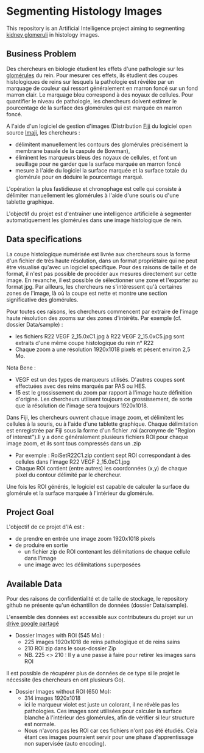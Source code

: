 # Segmenting Histology Images

This repository is an Artificial Intelligence project aiming to segmenting [kidney glomeruli](https://en.wikipedia.org/wiki/Glomerulus_(kidney)) in histology images.

## Business Problem

Des chercheurs en biologie étudient les effets d'une pathologie sur les [glomérules](https://fr.wikipedia.org/wiki/Glom%C3%A9rule_r%C3%A9nal) du rein. Pour mesurer ces effets, ils étudient des coupes histologiques de reins sur lesquels la pathologie est révélée par un marquage de couleur qui ressort généralement en marron foncé sur un fond marron clair. Le marquage bleu correspond à des noyaux de cellules. Pour quantifier le niveau de pathologie, les chercheurs doivent estimer le pourcentage de la surface des glomérules qui est marquée en marron foncé. 

A l'aide d'un logiciel de gestion d'images (Distribution [Fiji](http://fiji.sc/) du logiciel open source [Imaji](https://en.wikipedia.org/wiki/ImageJ), les chercheurs :
* délimitent manuellement les contours des glomérules précisément la membrane basale de la caspule de Bowman),
* éliminent les marqueurs bleus des noyaux de cellules, et font un seuillage pour ne garder que la surface marquée en marron foncé
* mesure à l'aide du logiciel la surface marquée et la surface totale du glomérule pour en déduire le pourcentage marqué.

L'opération la plus fastidieuse et chronophage est celle qui consiste à délimiter manuellement les glomérules à l'aide d'une souris ou d'une tablette graphique.

L'objectif du projet est d'entraîner une intelligence artificielle à segmenter automatiquement les glomérules dans une image histologique de rein.

## Data specifications

La coupe histologique numérisée est livrée aux chercheurs sous la forme d'un fichier de très haute résolution, dans un format propriétaire qui ne peut être visualisé qu'avec un logiciel spécifique. Pour des raisons de taille et de format, il n'est pas possible de procéder aux mesures directement sur cette image. En revanche, il est possible de sélectionner une zone et l'exporter au format jpg. Par ailleurs, les chercheurs ne s'intéressent qu'à certaines zones de l'image, là où la coupe est nette et montre une section significative des glomérules.

Pour toutes ces raisons, les chercheurs commencent par extraire de l'image haute résolution des zooms sur des zones d'intérêts. Par exemple (cf. dossier Data/sample) :
*  les fichiers R22 VEGF 2_15.0xC1.jpg à R22 VEGF 2_15.0xC5.jpg sont extraits d'une même coupe histologique du rein n° R22
* Chaque zoom a une résolution 1920x1018 pixels et pèsent environ 2,5 Mo.

Nota Bene :
* VEGF est un des types de marqueurs utilisés. D'autres coupes sont effectuées avec des reins marqués par PAS ou HES.
* 15 est le grossissement du zoom par rapport à l'image haute définition d'origine. Les chercheurs utilisent toujours ce grossissement, de sorte que la résolution de l'image sera toujours 1920x1018.

Dans Fiji, les chercheurs ouvrent chaque image zoom, et délimitent les cellules à la souris, ou à l'aide d'une tablette graphique. Chaque délimitation est enregistrée par Fiji sous la forme d'un fichier .roi (acronyme de "Region of interest").Il y a donc généralement plusieurs fichiers ROI pour chaque image zoom, et ils sont tous compressés dans un .zip
* Par exemple : RoiSetR22C1.zip contient sept ROI correspondant à des cellules dans l'image R22 VEGF 2_15.0xC1.jpg
* Chaque ROI contient (entre autres) les coordonnées (x,y) de chaque pixel du contour délimité par le chercheur.

Une fois les ROI générés, le logiciel est capable de calculer la surface du glomérule et la surface marquée à l'intérieur du glomérule.

## Project Goal

L'objectif de ce projet d'IA est :
* de prendre en entrée une image zoom 1920x1018 pixels
* de produire en sortie
  * un fichier zip de ROI contenant les délimitations de chaque cellule dans l'image
  * une image avec les délimitations superposées

## Available Data

Pour des raisons de confidentialité et de taille de stockage, le repository github ne présente qu'un échantillon de données (dossier Data/sample).

L'ensemble des données est accessible aux contributeurs du projet sur un [drive google partagé](https://drive.google.com/open?id=1rmJG8g-bZpiiZyb6SJd3uqtqJOa-EQ9X)

* Dossier Images with ROI (545 Mo) :
  * 225 images 1920x1018 de reins pathologique et de reins sains
  * 210 ROI zip dans le sous-dossier Zip
  * NB.  225 <> 210 : Il y a une passe à faire pour retirer les images sans ROI

Il est possible de récupérer plus de données de ce type si le projet le nécessite (les chercheurs en ont plusieurs Go).

* Dossier Images without ROI (650 Mo):
  * 314 images 1920x1018
  * ici le marqueur violet est juste un colorant, il ne révèle pas les pathologies. Ces images sont utilisées pour calculer la surface blanche à l'intérieur des glomérules, afin de vérifier si leur structure est normale.
  * Nous n'avons pas les ROI car ces fichiers n'ont pas été étudiés. Cela étant ces images pourraient servir pour une phase d'apprentissage non supervisée (auto encoding).
